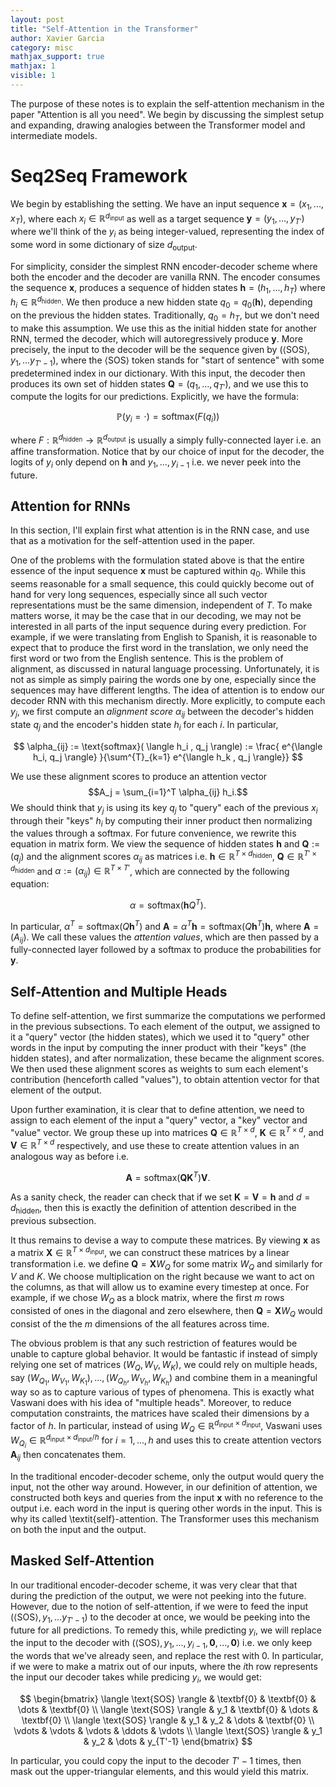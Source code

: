 ```yaml
---
layout: post
title: "Self-Attention in the Transformer"
author: Xavier Garcia
category: misc
mathjax_support: true
mathjax: 1
visible: 1
---
```


The purpose of these notes is to explain the self-attention mechanism in the paper "Attention is all you need". We begin by discussing the simplest setup and expanding, drawing analogies between the Transformer model and intermediate models.

# Seq2Seq Framework


We begin by establishing the setting. We have an input sequence  $\textbf{x} = (x_1,... ,x_T)$, where each $x_i \in \mathbb{R}^{d_{\text{input}}}$ as well as a target sequence $\textbf{y} = (y_1,..., y_{T'})$ where we'll think of the $y_i$ as being integer-valued, representing the index of some word in some dictionary of size $d_{\text{output}}$.

 For simplicity, consider the simplest RNN encoder-decoder scheme where both the encoder and the decoder are vanilla RNN. The encoder consumes the sequence $\textbf{x}$, produces a sequence of hidden states $\textbf{h} = (h_1, ... ,h_T)$ where $h_i \in \mathbb{R}^{d_{\text{hidden}}}$. We then produce a new hidden state $q_0 = q_0(\textbf{h})$, depending on the previous the hidden states. Traditionally, $q_0 = h_T$, but we don't need to make this assumption. We use this as the initial hidden state for another RNN, termed the decoder, which will autoregressively produce $\textbf{y}$. More precisely, the input to the decoder will be the sequence given by $(\langle \text{SOS} \rangle, y_1,... y_{T'-1})$, where the $\langle \text{SOS} \rangle$ token stands for "start of sentence" with some predetermined index in our dictionary. With this input, the decoder then produces its own set of hidden states $\textbf{Q} = (q_1, ..., q_{T'})$, and we use this to compute the logits for our predictions. Explicitly, we have the formula: 

$$
\mathbb{P} \left(y_i = \cdot \right) = \text{softmax}(F(q_i))
$$

where $F : \mathbb{R}^{d_{\text{hidden}}} \rightarrow \mathbb{R}^{d_{\text{output}}}$ is usually a simply fully-connected layer i.e. an affine transformation. Notice that by our choice of input for the decoder, the logits of $y_i$ only depend on $\textbf{h}$ and $y_1, ... , y_{i-1}$ i.e. we never peek into the future.


## Attention for RNNs
In this section, I'll explain first what attention is in the RNN case, and use that as a motivation for the self-attention used in the paper. 

One of the problems with the formulation stated above is that the entire essence of the input sequence $\textbf{x}$ must be captured within $q_0$. While this seems reasonable for a small sequence, this could quickly become out of hand for very long sequences, especially since all such vector representations must be the same dimension, independent of $T$. To make matters worse, it may be the case that in our decoding, we may not be interested in all parts of the input sequence during every prediction. For example, if we were translating from English to Spanish, it is reasonable to expect that to produce the first word in the translation, we only need the first word or two from the English sentence. This is the problem of alignment, as discussed in natural language processing. Unfortunately, it is not as simple as simply pairing the words one by one, especially since the sequences may have different lengths. The idea of attention is to endow our decoder RNN with this mechanism directly. More explicitly, to compute each $y_j$, we first compute an *alignment score* $\alpha_{ij}$ between the decoder's hidden state $q_j$ and the encoder's hidden state $h_i$ for each $i$.  In particular, 
 
$$
\alpha_{ij} := \text{softmax}( \langle h_i , q_j \rangle) := \frac{  e^{\langle h_i, q_j \rangle} }{\sum^{T}_{k=1} e^{\langle h_k , q_j \rangle}}
$$

We use these alignment scores to produce an attention vector 
$$A_j = \sum_{i=1}^T \alpha_{ij} h_i.$$
We should think that $y_j$ is using its key $q_j$ to "query" each of the previous $x_i$ through their "keys" $h_i$ by computing their inner product then normalizing the values through a softmax. For future convenience, we rewrite this equation in matrix form. We view the sequence of hidden states $\textbf{h}$ and $\textbf{Q} := (q_{j})$ and the alignment scores $\alpha_{ij}$ as matrices i.e. $\textbf{h} \in \mathbb{R}^{T \times d_{\text{hidden}}}$, $\textbf{Q} \in \mathbb{R}^{T' \times d_{\text{hidden}}}$ and $\alpha := (\alpha_{ij}) \in \mathbb{R}^{T \times T'}$, which are connected by the following equation:

$$
\alpha = \text{softmax}\left(\textbf{h} Q^T \right).
$$

In particular, $\alpha^T = \text{softmax} \left( Q\textbf{h}^T \right)$ and $\textbf{A} = \alpha^T \textbf{h} = \text{softmax} \left( Q \textbf{h}^T \right) \textbf{h}$, where $\textbf{A} = (A_{ij})$. We call these values the *attention values*, which are then passed by a fully-connected layer followed by a softmax to produce the probabilities for $\textbf{y}$.

## Self-Attention and Multiple Heads

To define self-attention, we first summarize the computations we performed in the previous subsections. To each element of the output, we assigned to it a "query" vector (the hidden states), which we used it to "query" other words in the input by computing the inner product with their "keys" (the hidden states), and after normalization, these became the alignment scores. We then used these alignment scores as weights to sum each element's contribution (henceforth called "values"), to obtain attention vector for that element of the output.

Upon further examination, it is clear that to define attention, we need to assign to each element of the input a "query" vector, a "key" vector and "value" vector. We group these up into matrices $\textbf{Q} \in \mathbb{R}^{T \times  d}$, $\textbf{K} \in \mathbb{R}^{T \times d}$, and $\textbf{V} \in \mathbb{R}^{T \times d}$ respectively, and use these to create attention values in an analogous way as before i.e. 

$$
\textbf{A} = \text{softmax}(\textbf{Q} \textbf{K}^T)\textbf{V}.
$$

As a sanity check, the reader can check that if we set $\textbf{K} = \textbf{V} = \textbf{h}$ and $d = d_{\text{hidden}}$, then this is exactly the definition of attention described in the previous subsection.

It thus remains to devise a way to compute these matrices. By viewing $\textbf{x}$ as a matrix $\textbf{X} \in \mathbb{R}^{T \times d_{\text{input}}}$, we can construct these matrices by a linear transformation i.e. we define $\textbf{Q} = \textbf{X} W_Q$ for some matrix $W_Q$ and similarly for $V$ and $K$. We choose multiplication on the right because we want to act on the columns, as that will allow us to examine every timestep at once. For example, if we chose $W_Q$ as a block matrix, where the first $m$ rows consisted of ones in the diagonal and zero elsewhere, then $\textbf{Q} = \textbf{X} W_{Q}$ would consist of the the $m$ dimensions of the all features across time. 

The obvious problem is that any such restriction of features would be unable to capture global behavior. It would be fantastic if instead of simply relying one set of matrices $(W_Q, W_V, W_K)$, we could rely on multiple heads, say $(W_{Q_1},W_{V_1}, W_{K_1}), ..., (W_{Q_h}, W_{V_h}, W_{K_h})$ and combine them in a meaningful way so as to capture various of types of phenomena. This is exactly what Vaswani does with his idea of "multiple heads". Moreover, to reduce computation constraints, the matrices have scaled their dimensions by a factor of $h$. In particular, instead of using $W_Q \in \mathbb{R}^{d_{\text{input}}\times d_{\text{input}}}$, Vaswani uses $W_{Q_i} \in \mathbb{R}^{d_{\text{input}} \times d_{\text{input}}/h}$ for $i=1,..., h$ and uses this to create attention vectors $\textbf{A}_{ij}$ then concatenates them.

In the traditional encoder-decoder scheme, only the output would query the input, not the other way around. However, in our definition of attention, we constructed both keys and queries from the input $\textbf{x}$ with no reference to the output i.e. each word in the input is quering other words in the input. This is why its called \textit{self}-attention. The Transformer uses this mechanism on both the input and the output. 

## Masked Self-Attention

In our traditional encoder-decoder scheme, it was very clear that that during the prediction of the output, we were not peeking into the future. However, due to the notion of self-attention, if we were to feed the input $(\langle \text{SOS} \rangle, y_1,... y_{T'-1})$ to the decoder at once, we would be peeking into the future for all predictions. To remedy this, while predicting $y_i$, we will replace the input to the decoder with $(\langle \text{SOS} \rangle,y_1,... , y_{i-1}, \textbf{0},..., \textbf{0})$ i.e. we only keep the words that we've already seen, and replace the rest with 0. In particular, if we were to make a matrix out of our inputs, where the $i$th row represents the input our decoder takes while predicing $y_i$, we would get:

$$
\begin{bmatrix}
    \langle \text{SOS} \rangle & \textbf{0} & \textbf{0} & \dots  & \textbf{0} \\
    \langle \text{SOS} \rangle & y_1 & \textbf{0} & \dots  & \textbf{0} \\
    \langle \text{SOS} \rangle & y_1 & y_2 & \dots & \textbf{0} \\
    \vdots & \vdots & \vdots & \ddots & \vdots \\
    \langle \text{SOS} \rangle & y_1 & y_2 & \dots  & y_{T'-1}
\end{bmatrix}
$$

In particular, you could copy the input to the decoder $T'-1$ times, then mask out the upper-triangular elements, and this would yield this matrix. 

[jekyll-gh]: https://github.com/mojombo/jekyll
[jekyll]:    http://jekyllrb.com
